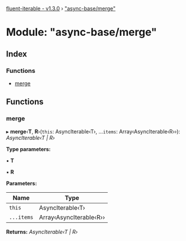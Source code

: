 [fluent-iterable - v1.3.0](../README.md) › ["async-base/merge"](_async_base_merge_.md)

# Module: "async-base/merge"

## Index

### Functions

* [merge](_async_base_merge_.md#merge)

## Functions

###  merge

▸ **merge**‹**T**, **R**›(`this`: AsyncIterable‹T›, ...`items`: Array‹AsyncIterable‹R››): *AsyncIterable‹T | R›*

**Type parameters:**

▪ **T**

▪ **R**

**Parameters:**

Name | Type |
------ | ------ |
`this` | AsyncIterable‹T› |
`...items` | Array‹AsyncIterable‹R›› |

**Returns:** *AsyncIterable‹T | R›*
